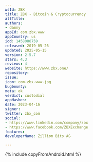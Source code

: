 ```yaml
---
wsId: ZBX
title: ZBX - Bitcoin & Cryptocurrency
altTitle: 
authors:
- danny
appId: com.zbx.www
appCountry: us
idd: 1458088759
released: 2019-05-26
updated: 2025-05-15
version: 2.5.7
stars: 4.3
reviews: 4
website: https://www.zbx.one/
repository: 
issue: 
icon: com.zbx.www.jpg
bugbounty: 
meta: ok
verdict: custodial
appHashes: 
date: 2023-04-16
signer: 
twitter: zbx_com
social:
- https://www.linkedin.com/company/zbx
- https://www.facebook.com/ZBXExchange
features: 
developerName: Zillion Bits AG

---
```


{% include copyFromAndroid.html %}
